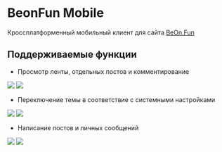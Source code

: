 # BeonFun Mobile

Кроссплатформенный мобильный клиент для сайта [BeOn.Fun](https://beon.fun/)

## Поддерживаемые функции


* Просмотр ленты, отдельных постов и комментированиe

![](https://s1.hostingkartinok.com/uploads/images/2022/10/ca24c30be638225deea5b46a6e8597a6.jpg) ![](https://s1.hostingkartinok.com/uploads/images/2022/10/43e76dda9a62a57283a47248e2824b6f.jpg)

* Переключение темы в соответствие с системными настройками

![](https://s1.hostingkartinok.com/uploads/images/2022/10/4f5ee31625ca1d37c22cc78b196e0440.jpg) ![](https://s1.hostingkartinok.com/uploads/images/2022/10/81c460890b5b787a24e883ac448be378.jpg)

* Написание постов и личных сообщений 

![](https://s1.hostingkartinok.com/uploads/images/2022/10/08320315d06bcae69d329aaa7d0da8c6.jpg) ![](https://s1.hostingkartinok.com/uploads/images/2022/10/ea5e66532ac29e9982b6991a5a34438b.jpg)